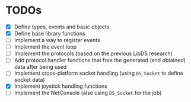 # TODOs

- [x] Define types, events and basic objects
- [x] Define base library functions
- [ ] Implement a way to register events
- [ ] Implement the event loop
- [ ] Implement the protocols (based on the previous LibDS research)
- [ ] Add protocol handler functions that free the generated (and obtained) data after being used 
- [ ] Implement cross-platform socket handling (using `DS_Socket` to define socket data)
- [x] Implement joystick handling functions
- [ ] Implement the NetConsole (also using `DS_Socket` for the job)

